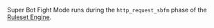 Super Bot Fight Mode runs during the `http_request_sbfm` phase of the [Ruleset Engine](https://developers.cloudflare.com/ruleset-engine/about#phases).
